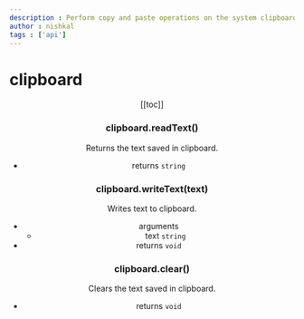 ```yaml
---
description : Perform copy and paste operations on the system clipboard.
author : nishkal
tags : ['api']
---
```


# clipboard
<Header/>
[[toc]]


### clipboard.readText()
Returns the text saved in clipboard.
* returns `string`

### clipboard.writeText(text)
Writes text to clipboard.
* arguments
  * text `string`
* returns `void`

### clipboard.clear()
Clears the text saved in clipboard.
* returns `void`
